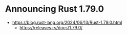# Announcing Rust 1.79.0
- https://blog.rust-lang.org/2024/06/13/Rust-1.79.0.html
  - https://releases.rs/docs/1.79.0/
